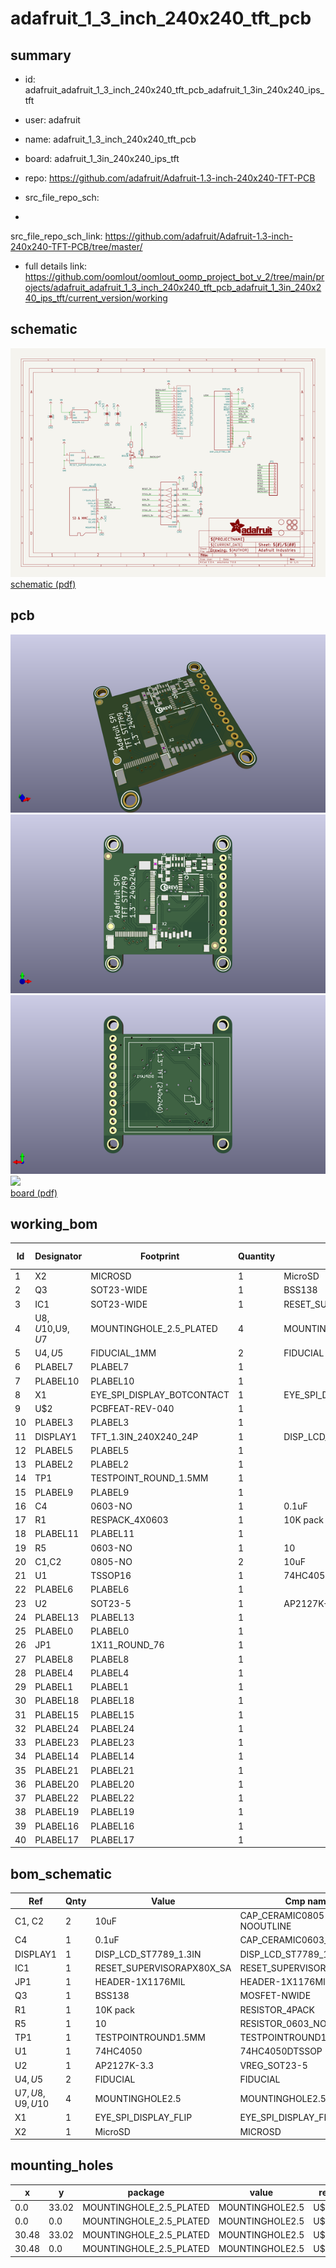 # adafruit_1_3_inch_240x240_tft_pcb
 
## summary 
* id: adafruit_adafruit_1_3_inch_240x240_tft_pcb_adafruit_1_3in_240x240_ips_tft
* user: adafruit
* name: adafruit_1_3_inch_240x240_tft_pcb
* board: adafruit_1_3in_240x240_ips_tft
* repo: https://github.com/adafruit/Adafruit-1.3-inch-240x240-TFT-PCB



* src_file_repo_sch: 
*
 src_file_repo_sch_link: https://github.com/adafruit/Adafruit-1.3-inch-240x240-TFT-PCB/tree/master/
* full details link: https://github.com/oomlout/oomlout_oomp_project_bot_v_2/tree/main/projects/adafruit_adafruit_1_3_inch_240x240_tft_pcb_adafruit_1_3in_240x240_ips_tft/current_version/working  

## schematic  
![](working_schematic_600.png)  
[schematic (pdf)](working_schematic.pdf)  

## pcb  
![](working_3d_600.png) 
![](working_3d_front_600.png)  
![](working_3d_back_600.png)  
![](working_600.png)  
[board (pdf)](working.pdf)  

## working_bom
| Id | Designator | Footprint | Quantity | Designation | Supplier and ref |  | None | 
| --- | --- | --- | --- | --- | --- | --- | --- | 
| 1 | X2 | MICROSD | 1 | MicroSD |  |  | [''] | 
| 2 | Q3 | SOT23-WIDE | 1 | BSS138 |  |  | [''] | 
| 3 | IC1 | SOT23-WIDE | 1 | RESET_SUPERVISORAPX80X_SA |  |  | [''] | 
| 4 | U$8,U$10,U$9,U$7 | MOUNTINGHOLE_2.5_PLATED | 4 | MOUNTINGHOLE2.5 |  |  | [''] | 
| 5 | U$4,U$5 | FIDUCIAL_1MM | 2 | FIDUCIAL |  |  | [''] | 
| 6 | PLABEL7 | PLABEL7 | 1 |  |  |  | [''] | 
| 7 | PLABEL10 | PLABEL10 | 1 |  |  |  | [''] | 
| 8 | X1 | EYE_SPI_DISPLAY_BOTCONTACT | 1 | EYE_SPI_DISPLAY_FLIP |  |  | [''] | 
| 9 | U$2 | PCBFEAT-REV-040 | 1 |  |  |  | [''] | 
| 10 | PLABEL3 | PLABEL3 | 1 |  |  |  | [''] | 
| 11 | DISPLAY1 | TFT_1.3IN_240X240_24P | 1 | DISP_LCD_ST7789_1.3IN |  |  | [''] | 
| 12 | PLABEL5 | PLABEL5 | 1 |  |  |  | [''] | 
| 13 | PLABEL2 | PLABEL2 | 1 |  |  |  | [''] | 
| 14 | TP1 | TESTPOINT_ROUND_1.5MM | 1 |  |  |  | [''] | 
| 15 | PLABEL9 | PLABEL9 | 1 |  |  |  | [''] | 
| 16 | C4 | 0603-NO | 1 | 0.1uF |  |  | [''] | 
| 17 | R1 | RESPACK_4X0603 | 1 | 10K pack |  |  | [''] | 
| 18 | PLABEL11 | PLABEL11 | 1 |  |  |  | [''] | 
| 19 | R5 | 0603-NO | 1 | 10 |  |  | [''] | 
| 20 | C1,C2 | 0805-NO | 2 | 10uF |  |  | [''] | 
| 21 | U1 | TSSOP16 | 1 | 74HC4050 |  |  | [''] | 
| 22 | PLABEL6 | PLABEL6 | 1 |  |  |  | [''] | 
| 23 | U2 | SOT23-5 | 1 | AP2127K-3.3 |  |  | [''] | 
| 24 | PLABEL13 | PLABEL13 | 1 |  |  |  | [''] | 
| 25 | PLABEL0 | PLABEL0 | 1 |  |  |  | [''] | 
| 26 | JP1 | 1X11_ROUND_76 | 1 |  |  |  | [''] | 
| 27 | PLABEL8 | PLABEL8 | 1 |  |  |  | [''] | 
| 28 | PLABEL4 | PLABEL4 | 1 |  |  |  | [''] | 
| 29 | PLABEL1 | PLABEL1 | 1 |  |  |  | [''] | 
| 30 | PLABEL18 | PLABEL18 | 1 |  |  |  | [''] | 
| 31 | PLABEL15 | PLABEL15 | 1 |  |  |  | [''] | 
| 32 | PLABEL24 | PLABEL24 | 1 |  |  |  | [''] | 
| 33 | PLABEL23 | PLABEL23 | 1 |  |  |  | [''] | 
| 34 | PLABEL14 | PLABEL14 | 1 |  |  |  | [''] | 
| 35 | PLABEL21 | PLABEL21 | 1 |  |  |  | [''] | 
| 36 | PLABEL20 | PLABEL20 | 1 |  |  |  | [''] | 
| 37 | PLABEL22 | PLABEL22 | 1 |  |  |  | [''] | 
| 38 | PLABEL19 | PLABEL19 | 1 |  |  |  | [''] | 
| 39 | PLABEL16 | PLABEL16 | 1 |  |  |  | [''] | 
| 40 | PLABEL17 | PLABEL17 | 1 |  |  |  | [''] | 


## bom_schematic
| Ref | Qnty | Value | Cmp name | Footprint | Description | Vendor | DNP | 
| --- | --- | --- | --- | --- | --- | --- | --- | 
| C1, C2 | 2 | 10uF | CAP_CERAMIC0805-NOOUTLINE | working:0805-NO |  |  |  | 
| C4 | 1 | 0.1uF | CAP_CERAMIC0603_NO | working:0603-NO |  |  |  | 
| DISPLAY1 | 1 | DISP_LCD_ST7789_1.3IN | DISP_LCD_ST7789_1.3IN | working:TFT_1.3IN_240X240_24P |  |  |  | 
| IC1 | 1 | RESET_SUPERVISORAPX80X_SA | RESET_SUPERVISORAPX80X_SA | working:SOT23-WIDE |  |  |  | 
| JP1 | 1 | HEADER-1X1176MIL | HEADER-1X1176MIL | working:1X11_ROUND_76 |  |  |  | 
| Q3 | 1 | BSS138 | MOSFET-NWIDE | working:SOT23-WIDE |  |  |  | 
| R1 | 1 | 10K pack | RESISTOR_4PACK | working:RESPACK_4X0603 |  |  |  | 
| R5 | 1 | 10 | RESISTOR_0603_NOOUT | working:0603-NO |  |  |  | 
| TP1 | 1 | TESTPOINTROUND1.5MM | TESTPOINTROUND1.5MM | working:TESTPOINT_ROUND_1.5MM |  |  |  | 
| U1 | 1 | 74HC4050 | 74HC4050DTSSOP | working:TSSOP16 |  |  |  | 
| U2 | 1 | AP2127K-3.3 | VREG_SOT23-5 | working:SOT23-5 |  |  |  | 
| U$4, U$5 | 2 | FIDUCIAL | FIDUCIAL | working:FIDUCIAL_1MM |  |  |  | 
| U$7, U$8, U$9, U$10 | 4 | MOUNTINGHOLE2.5 | MOUNTINGHOLE2.5 | working:MOUNTINGHOLE_2.5_PLATED |  |  |  | 
| X1 | 1 | EYE_SPI_DISPLAY_FLIP | EYE_SPI_DISPLAY_FLIP | working:EYE_SPI_DISPLAY_BOTCONTACT |  |  |  | 
| X2 | 1 | MicroSD | MICROSD | working:MICROSD |  |  |  | 


## mounting_holes
| x | y | package | value | ref | size | 
| --- | --- | --- | --- | --- | --- | 
| 0.0 | 33.02 | MOUNTINGHOLE_2.5_PLATED | MOUNTINGHOLE2.5 | U$7 | m3 | 
| 0.0 | 0.0 | MOUNTINGHOLE_2.5_PLATED | MOUNTINGHOLE2.5 | U$8 | m3 | 
| 30.48 | 33.02 | MOUNTINGHOLE_2.5_PLATED | MOUNTINGHOLE2.5 | U$9 | m3 | 
| 30.48 | 0.0 | MOUNTINGHOLE_2.5_PLATED | MOUNTINGHOLE2.5 | U$10 | m3 | 


